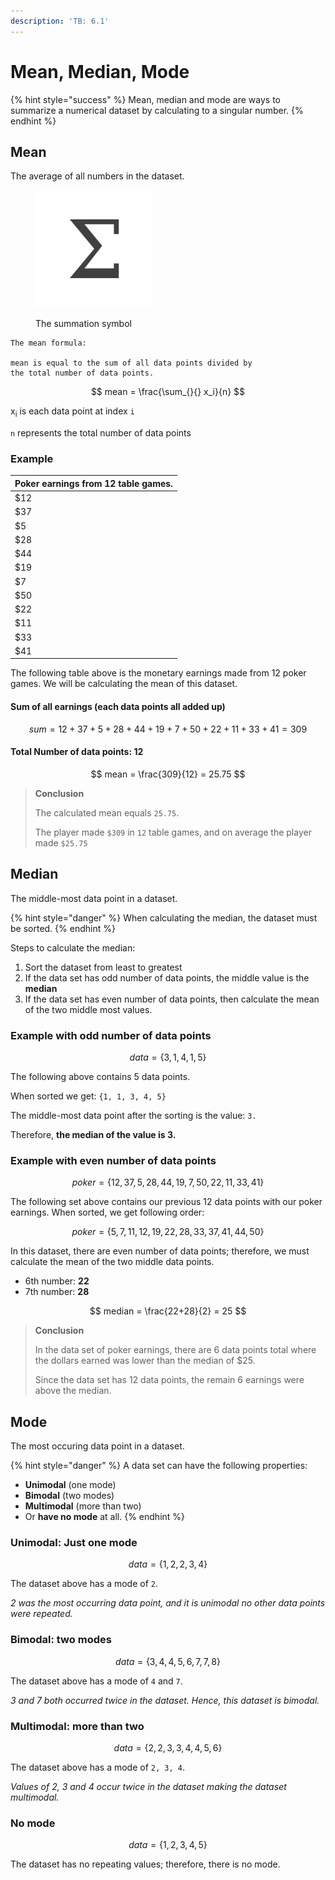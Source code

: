 ```yaml
---
description: 'TB: 6.1'
---
```


# Mean, Median, Mode

{% hint style="success" %}
Mean, median and mode are ways to summarize a numerical dataset by calculating to a singular number.
{% endhint %}

## Mean

The average of all numbers in the dataset.

<figure><img src="../../.gitbook/assets/summation.webp" alt="" width="188"><figcaption><p>The summation symbol</p></figcaption></figure>

```
The mean formula:

mean is equal to the sum of all data points divided by 
the total number of data points.
```

$$
mean = \frac{\sum_{}{} x_i}{n}
$$

x<sub>i</sub> is each data point at index `i`

`n` represents the total number of data points

### Example

| Poker earnings from 12 table games. |
| ----------------------------------- |
| $12                                 |
| $37                                 |
| $5                                  |
| $28                                 |
| $44                                 |
| $19                                 |
| $7                                  |
| $50                                 |
| $22                                 |
| $11                                 |
| $33                                 |
| $41                                 |

The following table above is the monetary earnings made from 12 poker games. We will be calculating the mean of this dataset.

#### Sum of all earnings (each data points all added up)

$$
sum = 12 + 37 + 5 + 28 + 44  + 19 + 7 + 50 + 22 + 11 + 33 + 41 = 309
$$

#### Total Number of data points: 12

$$
mean = \frac{309}{12} = 25.75
$$

> **Conclusion**
>
> The calculated mean equals `25.75`.
>
> The player made `$309` in `12` table games, and on average the player made `$25.75`

## Median

The middle-most data point in a dataset.

{% hint style="danger" %}
When calculating the median, the dataset must be sorted.
{% endhint %}

Steps to calculate the median:

1. Sort the dataset from least to greatest
2. If the data set has odd number of data points, the middle value is the **median**
3. If the data set has even number of data points, then calculate the mean of the two middle most values.

### Example with odd number of data points

$$
data = \{3, 1, 4, 1, 5\}
$$

The following above contains 5 data points.

When sorted we get: `{1, 1, 3, 4, 5}`

The middle-most data point after the sorting is the value: `3.`

Therefore, **the median of the value is 3.**

### Example with even number of data points

$$
poker = \{12,37,5,28,44 ,19,7,50,22,11,33,41\}
$$

The following set above contains our previous 12 data points with our poker earnings. When sorted, we get following order:

$$
poker = \{5, 7, 11, 12, 19, 22, 28, 33, 37, 41, 44, 50\}
$$

In this dataset, there are even number of data points; therefore, we must calculate the mean of the two middle data points.

* 6th number: **22**
* 7th number: **28**

$$
median = \frac{22+28}{2} = 25
$$

> **Conclusion**
>
> In the data set of poker earnings, there are 6 data points total where the dollars earned was lower than the median of $25.
>
> Since the data set has 12 data points, the remain 6 earnings were above the median.

## Mode

The most occuring data point in a dataset.

{% hint style="danger" %}
A data set can have the following properties:

* **Unimodal** (one mode)
* **Bimodal** (two modes)
* **Multimodal** (more than two)
* Or **have no mode** at all.
{% endhint %}

### Unimodal: Just one mode

$$
data = \{1, 2, 2, 3, 4\}
$$

The dataset above has a mode of `2`.

_2 was the most occurring data point, and it is unimodal no other data points were repeated._

### Bimodal: two modes

$$
data = \{3, 4, 4, 5, 6, 7, 7, 8\}
$$

The dataset above has a mode of `4` and `7`.

_3 and 7 both occurred twice in the dataset. Hence, this dataset is bimodal._

### Multimodal: more than two

$$
data = \{2, 2, 3, 3, 4, 4, 5, 6\}
$$

The dataset above has a mode of `2, 3, 4`.

_Values of 2, 3 and 4 occur twice in the dataset making the dataset multimodal._

### No mode

$$
data = \{1, 2, 3, 4, 5\}
$$

The dataset has no repeating values; therefore, there is no mode.
